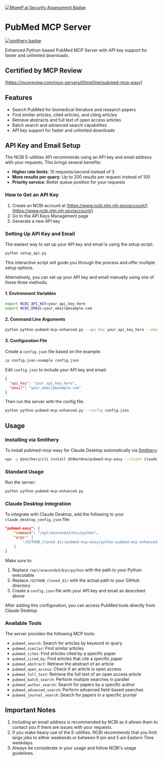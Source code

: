 [![MseeP.ai Security Assessment Badge](https://mseep.net/pr/t0mst0ne-pubmed-mcp-easy-badge.png)](https://mseep.ai/app/t0mst0ne-pubmed-mcp-easy)

# PubMed MCP Server

[![smithery badge](https://smithery.ai/badge/@t0mst0ne/pubmed-mcp-easy)](https://smithery.ai/server/@t0mst0ne/pubmed-mcp-easy)

Enhanced Python-based PubMed MCP Server with API key support for faster and unlimited downloads.

## Certified by MCP Review
[https://mcpreview.com/mcp-servers/t0mst0ne/pubmed-mcp-easy]

## Features

- Search PubMed for biomedical literature and research papers
- Find similar articles, cited articles, and citing articles
- Retrieve abstracts and full text of open access articles
- Batch search and advanced search capabilities
- API key support for faster and unlimited downloads

## API Key and Email Setup

The NCBI E-utilities API recommends using an API key and email address with your requests. This brings several benefits:

- **Higher rate limits**: 10 requests/second instead of 3
- **More results per query**: Up to 200 results per request instead of 100
- **Priority service**: Better queue position for your requests

### How to Get an API Key

1. Create an NCBI account at [https://www.ncbi.nlm.nih.gov/account/](https://www.ncbi.nlm.nih.gov/account/)
2. Go to the API Keys Management page
3. Generate a new API key

### Setting Up API Key and Email

The easiest way to set up your API key and email is using the setup script:

```bash
python setup_api.py
```

This interactive script will guide you through the process and offer multiple setup options.

Alternatively, you can set up your API key and email manually using one of these three methods:

#### 1. Environment Variables

```bash
export NCBI_API_KEY=your_api_key_here
export NCBI_EMAIL=your_email@example.com
```

#### 2. Command Line Arguments

```bash
python python-pubmed-mcp-enhanced.py --api-key your_api_key_here --email your_email@example.com
```

#### 3. Configuration File

Create a `config.json` file based on the example:

```bash
cp config.json.example config.json
```

Edit `config.json` to include your API key and email:

```json
{
  "api_key": "your_api_key_here",
  "email": "your_email@example.com"
}
```

Then run the server with the config file:

```bash
python python-pubmed-mcp-enhanced.py --config config.json
```

## Usage

### Installing via Smithery

To install pubmed-mcp-easy for Claude Desktop automatically via [Smithery](https://smithery.ai/server/@t0mst0ne/pubmed-mcp-easy):

```bash
npx -y @smithery/cli install @t0mst0ne/pubmed-mcp-easy --client claude
```

### Standard Usage

Run the server:

```bash
python python-pubmed-mcp-enhanced.py
```

### Claude Desktop Integration

To integrate with Claude Desktop, add the following to your `claude_desktop_config.json` file:

```json
"pubmed-easy": {
    "command": "/opt/anaconda3/bin/python",
    "args": [
        "/GITHUB_cloned_dir/pubmed-mcp-easy/python-pubmed-mcp-enhanced.py", "--config", "config.json"
    ]
}
```

Make sure to:
1. Replace `/opt/anaconda3/bin/python` with the path to your Python executable
2. Replace `/GITHUB_cloned_dir` with the actual path to your GitHub directory
3. Create a `config.json` file with your API key and email as described above

After adding this configuration, you can access PubMed tools directly from Claude Desktop.

### Available Tools

The server provides the following MCP tools:

- `pubmed_search`: Search for articles by keyword or query
- `pubmed_similar`: Find similar articles
- `pubmed_cites`: Find articles cited by a specific paper
- `pubmed_cited_by`: Find articles that cite a specific paper
- `pubmed_abstract`: Retrieve the abstract of an article
- `pubmed_open_access`: Check if an article is open access
- `pubmed_full_text`: Retrieve the full text of an open access article
- `pubmed_batch_search`: Perform multiple searches in parallel
- `pubmed_author_search`: Search for papers by a specific author
- `pubmed_advanced_search`: Perform advanced field-based searches
- `pubmed_journal_search`: Search for papers in a specific journal

## Important Notes

1. Including an email address is recommended by NCBI as it allows them to contact you if there are issues with your requests.
2. If you make heavy use of the E-utilities, NCBI recommends that you limit large jobs to either weekends or between 9 pm and 5 am Eastern Time weekdays.
3. Always be considerate in your usage and follow NCBI's usage guidelines.
